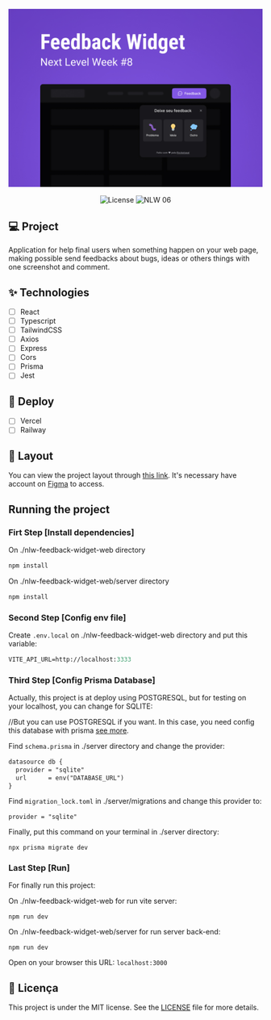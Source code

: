 ![cover](.github/capa-feedback-widget.jpg?style=flat)

<p align="center">
  <img alt="License" src="https://img.shields.io/static/v1?label=license&message=MIT&color=8257E5&labelColor=0A1033">
  <img src="https://img.shields.io/static/v1?label=NLW&message=08&color=8257E5&labelColor=0A1033" alt="NLW 06" />
</p>

## 💻 Project
Application for help final users when something happen on your web page, making possible send feedbacks about bugs, ideas or others things with one screenshot and comment.

## ✨ Technologies

-   [ ] React
-   [ ] Typescript
-   [ ] TailwindCSS
-   [ ] Axios
-   [ ] Express
-   [ ] Cors
-   [ ] Prisma
-   [ ] Jest

## 🚀 Deploy

-   [ ] Vercel
-   [ ] Railway

## 🔖 Layout

You can view the project layout through [this link](https://www.figma.com/community/file/1102912516166573468). It's necessary have account on [Figma](http://figma.com/) to access.

## Running the project

### Firt Step [Install dependencies]

On ./nlw-feedback-widget-web directory
```cl
npm install
```

On ./nlw-feedback-widget-web/server directory
```cl
npm install
```

### Second Step [Config env file]

Create ```.env.local``` on ./nlw-feedback-widget-web directory and put this variable:
```cl
VITE_API_URL=http://localhost:3333
```

### Third Step [Config Prisma Database]

Actually, this project is at deploy using POSTGRESQL, but for testing on your localhost, you can change for SQLITE:

//But you can use POSTGRESQL if you want. In this case, you need config this database with prisma [see more](https://www.prisma.io/docs/concepts/database-connectors/postgresql).

Find ```schema.prisma``` in ./server directory and change the provider:
```prisma
datasource db {
  provider = "sqlite"
  url      = env("DATABASE_URL")
}
```

Find ```migration_lock.toml``` in ./server/migrations and change this provider to:
```ci
provider = "sqlite"
```

Finally, put this command on your terminal in ./server directory:
```ci
npx prisma migrate dev
```

### Last Step [Run]

For finally run this project:

On ./nlw-feedback-widget-web for run vite server:
```ci
npm run dev
```

On ./nlw-feedback-widget-web/server for run server back-end:
```ci
npm run dev
```

Open on your browser this URL: ```localhost:3000```

## 📄 Licença

This project is under the MIT license. See the [LICENSE](LICENSE) file for more details.